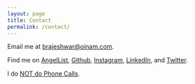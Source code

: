 ```yaml
---
layout: page
title: Contact
permalink: /contact/
---
```


Email me at <a href="mailto:brajeshwar@oinam.com">brajeshwar@oinam.com</a>.

Find me on
[AngelList](https://angel.co/brajeshwar),
[Github](http://github.com/brajeshwar?tab=repositories),
[Instagram](https://www.instagram.com/oinam/),
[LinkedIn](https://www.linkedin.com/in/brajeshwar/),
and
[Twitter]().

I do [NOT do Phone Calls](https://no.phone.wtf).